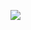 <a href="https://discordapp.com/users/1187257698572574754" target="blank"><img src="https://discord.c99.nl/widget/theme-1/1187257698572574754.png"></img></a>


